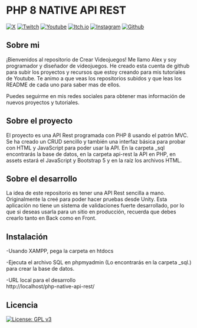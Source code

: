 # PHP 8 NATIVE API REST

[![X](https://img.shields.io/badge/Follow%20%40crearvideojuego-000000?style=for-the-badge&logo=x&logoColor=white)](https://www.x.com/crearvideojuego)
[![Twitch](https://img.shields.io/badge/Twitch-9146FF?style=for-the-badge&logo=twitch&logoColor=white)](https://www.twitch.com/crearvideojuegos)
[![Youtube](https://img.shields.io/badge/YouTube-FF0000?style=for-the-badge&logo=youtube&logoColor=white)](https://www.youtube.com/channel/UCRFsluuJre6OWpiT1hFJmjA?sub_confirmation=1)
[![Itch.io](https://img.shields.io/badge/Itch.io-FA5C5C?style=for-the-badge&logo=itchdotio&logoColor=white)](https://crearvideojuegos.itch.io/)
[![Instagram](https://img.shields.io/badge/Instagram-E4405F?style=for-the-badge&logo=instagram&logoColor=white)](https://www.instagram.com/crearvideojuego)
[![Github](https://img.shields.io/badge/GitHub-100000?style=for-the-badge&logo=github&logoColor=white)](https://github.com/Crearvideojuegos)

## Sobre mi

¡Bienvenidos al repositorio de Crear Videojuegos! Me llamo Alex y soy programador y diseñador de videojuegos. He creado esta cuenta de github para subir los proyectos y recursos que estoy creando para mis tutoriales de Youtube. Te animo a que veas los repositorios subidos y que leas los README de cada uno para saber mas de ellos.

Puedes seguirme en mis redes sociales para obtener mas información de nuevos proyectos y tutoriales.

## Sobre el proyecto

El proyecto es una API Rest programada con PHP 8 usando el patrón MVC. Se ha creado un CRUD sencillo y también una interfaz básica para probar con HTML y JavaScript para poder usar la API. En la carpeta _sql encontrarás la base de datos, en la carpeta api-rest la API en PHP, en assets estará el JavaScript y Bootstrap 5 y en la raíz los archivos HTML.

## Sobre el desarrollo

La idea de este repositorio es tener una API Rest sencilla a mano. Originalmente la creé para poder hacer pruebas desde Unity. Esta aplicación no tiene un sistema de validaciones fuerte desarrollado, por lo que si deseas usarla para un sitio en producción, recuerda que debes crearlo tanto en Back como en Front.

## Instalación

-Usando XAMPP, pega la carpeta en htdocs

-Ejecuta el archivo SQL en phpmyadmin (Lo encontrarás en la carpeta _sql.) para crear la base de datos. <br />

-URL local para el desarrollo <br />
    http://localhost/php-native-api-rest/ <br />

## Licencia

[![License: GPL v3](https://img.shields.io/badge/License-GPLv3-blue.svg)](https://www.gnu.org/licenses/gpl-3.0)

